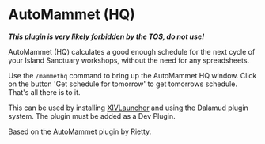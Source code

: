# AutoMammet (HQ)
_**This plugin is very likely forbidden by the TOS, do not use!**_

AutoMammet (HQ) calculates a good enough schedule for the next cycle of your Island Sanctuary workshops, without the need for any spreadsheets.

Use the `/mammethq` command to bring up the AutoMammet HQ window. Click on the button 'Get schedule for tomorrow' to get tomorrows schedule. That's all there is to it.

This can be used by installing [XIVLauncher](https://github.com/goatcorp/FFXIVQuickLauncher) and using the Dalamud plugin system. The plugin must be added as a Dev Plugin.

Based on the [AutoMammet](https://github.com/Rietty/AutoMammet.git) plugin by Rietty.